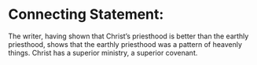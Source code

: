 # Connecting Statement:

The writer, having shown that Christ’s priesthood is better than the earthly priesthood, shows that the earthly priesthood was a pattern of heavenly things. Christ has a superior ministry, a superior covenant.